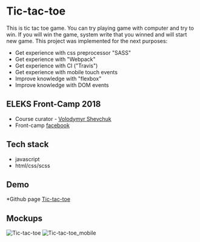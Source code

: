 # Tic-tac-toe
This is tic tac toe game. You can try playing game with computer and try to win. If you will win the game, system write that you winned and will start new game. This project was implemented for the next purposes:
*	Get experience with css preprocessor "SASS"
*	Get experience with "Webpack"
*	Get experience with CI ("Travis")
*	Get experience with mobile touch events
*	Improve knowledge with "flexbox"
*	Improve knowledge with DOM events

## ELEKS Front-Camp 2018
*	Course curator - [Volodymyr Shevchuk](https://github.com/dosandk)
*	Front-camp [facebook](https://github.com/dosandk)



## Tech stack
*	javascript
*	html/css/scss

## Demo
*Github page [Tic-tac-toe](https://dengodovanets.github.io/tic-tac-toe/)

## Mockups
![Tic-tac-toe](https://preview.ibb.co/bXQLfA/mockup-tic.png)
![Tic-tac-toe_mobile](https://preview.ibb.co/mAaxSq/mockup-tic-mobile.png)
